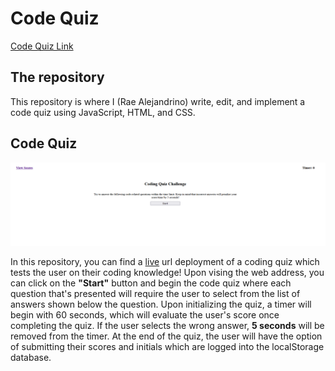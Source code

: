 # Code Quiz

<a href="https://raealejandrino.github.io/codequiz/">Code Quiz Link</a>

## The repository

This repository is where I (Rae Alejandrino) write, edit, and implement a code quiz using JavaScript, HTML, and CSS.

## Code Quiz

<img src="./assets/images/readmess.png" />

In this repository, you can find a <a href="https://raealejandrino.github.io/codequiz/">live</a> url deployment of a coding quiz which tests the user on their coding knowledge! Upon vising the web address, you can click on the **"Start"** button and begin the code quiz where each question that's presented will require the user to select from the list of answers shown below the question. Upon initializing the quiz, a timer will begin with 60 seconds, which will evaluate the user's score once completing the quiz. If the user selects the wrong answer, **5 seconds** will be removed from the timer. At the end of the quiz, the user will have the option of submitting their scores and initials which are logged into the localStorage database.